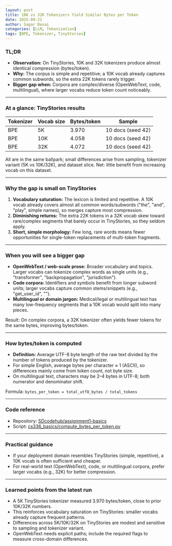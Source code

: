 ```yaml
---
layout: post
title: 10K vs 32K Tokenizers Yield Similar Bytes per Token
date: 2025-09-21
author: Sagar Desai
categories: [LLM, Tokenization]
tags: [BPE, Tokenizer, TinyStories]
---
```


### TL;DR

- **Observation:** On TinyStories, 10K and 32K tokenizers produce almost identical compression (bytes/token).
- **Why:** The corpus is simple and repetitive; a 10K vocab already captures common subwords, so the extra 22K tokens rarely trigger.
- **Bigger gap when:** Corpora are complex/diverse (OpenWebText, code, multilingual), where larger vocabs reduce token count noticeably.

---

### At a glance: TinyStories results

| Tokenizer | Vocab size | Bytes/token | Sample |
| --- | --- | --- | --- |
| BPE | 5K | 3.970 | 10 docs (seed 42) |
| BPE | 10K | 4.058 | 10 docs (seed 42) |
| BPE | 32K | 4.072 | 10 docs (seed 42) |

All are in the same ballpark; small differences arise from sampling, tokenizer variant (5K vs 10K/32K), and dataset slice. Net: little benefit from increasing vocab on this dataset.

---

### Why the gap is small on TinyStories

1. **Vocabulary saturation:** The lexicon is limited and repetitive. A 10K vocab already covers almost all common words/subwords ("the", "and", "play", simple names), so merges capture most compression.
2. **Diminishing returns:** The extra 22K tokens in a 32K vocab skew toward rare/complex segments that barely occur in TinyStories, so they seldom apply.
3. **Short, simple morphology:** Few long, rare words means fewer opportunities for single-token replacements of multi-token fragments.

---

### When you will see a bigger gap

- **OpenWebText / web-scale prose:** Broader vocabulary and topics. Larger vocabs can tokenize complex words as single units (e.g., "transformer", "backpropagation", "jurisdiction").
- **Code corpora:** Identifiers and symbols benefit from longer subword units; larger vocabs capture common stems/snippets (e.g., "get_user_id", "</div>").
- **Multilingual or domain jargon:** Medical/legal or multilingual text has many low-frequency segments that a 10K vocab would split into many pieces.

Result: On complex corpora, a 32K tokenizer often yields fewer tokens for the same bytes, improving bytes/token.

---

### How bytes/token is computed

- **Definition:** Average UTF-8 byte length of the raw text divided by the number of tokens produced by the tokenizer.
- For simple English, average bytes per character ≈ 1 (ASCII), so differences mainly come from token count, not byte size.
- On multilingual text, characters may be 2–4 bytes in UTF-8; both numerator and denominator shift.

Formula: `bytes_per_token = total_utf8_bytes / total_tokens`

---

### Code reference

- Repository: [SDcodehub/assignment1-basics](https://github.com/SDcodehub/assignment1-basics)
- Script: [cs336_basics/compute_bytes_per_token.py](https://github.com/SDcodehub/assignment1-basics/blob/main/cs336_basics/compute_bytes_per_token.py)

---

### Practical guidance

- If your deployment domain resembles TinyStories (simple, repetitive), a 10K vocab is often sufficient and cheaper.
- For real-world text (OpenWebText), code, or multilingual corpora, prefer larger vocabs (e.g., 32K) for better compression.

---

### Learned points from the latest run

- A 5K TinyStories tokenizer measured 3.970 bytes/token, close to prior 10K/32K numbers.
- This reinforces vocabulary saturation on TinyStories: smaller vocabs already capture frequent patterns.
- Differences across 5K/10K/32K on TinyStories are modest and sensitive to sampling and tokenizer variant.
- OpenWebText needs explicit paths; include the required flags to measure cross-domain differences.
